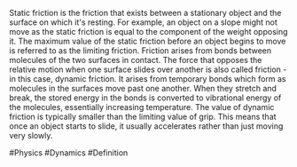 Static friction is the friction that exists between a stationary object and the surface on which it's resting. For example, an object on a slope might not move as the static friction is equal to the component of the weight opposing it. The maximum value of the static friction before an object begins to move is referred to as the limiting friction. Friction arises from bonds between molecules of the two surfaces in contact. 
The force that opposes the relative motion when one surface slides over another is also called friction - in this case, dynamic friction. It arises from temporary bonds which form as molecules in the surfaces move past one another. When they stretch and break, the stored energy in the bonds is converted to vibrational energy of the molecules, essentially increasing temperature. The value of dynamic friction is typically smaller than the limiting value of grip. This means that once an object starts to slide, it usually accelerates rather than just moving very slowly.

#Physics #Dynamics #Definition 